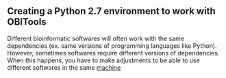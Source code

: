 ## Creating a Python 2.7 environment to work with OBITools
Different bioinformatic softwares will often work with the same dependencies (ex. same versions of programming languages like Python). However, sometimes softwares require different versions of dependencies. When this happens, you have to make adjustments to be able to use different softwares in the same [machine](https://blog.ronin.cloud/conda/)